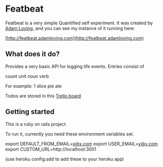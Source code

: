 # Featbeat

Featbeat is a very simple Quantified self experiment. It was created by [Adam Loving](http://www.adamloving.com), and you can see my instance of it running here:

[http://featbeat.adamloving.com](http://featbeat.adamloving.com)

## What does it do?

Provides a very basic API for logging life events. Entries consist of

count
unit
noun
verb

For example: 1 slice pie ate

Todos are stored in this [Trello board](https://trello.com/board/featbeat/5105f8abb18f945b56004033)

## Getting started

This is a ruby on rails project.

To run it, currently you need these environment variables set.

export DEFAULT_FROM_EMAIL=x@x.com
export USER_EMAIL=y@y.com
export CUSTOM_URL=http://localhost:3001

(use heroku config:add to add these to your heroku app)



